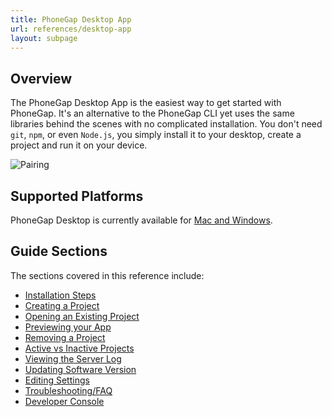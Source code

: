 ```yaml
---
title: PhoneGap Desktop App
url: references/desktop-app
layout: subpage
---
```


## Overview

The PhoneGap Desktop App is the easiest way to get started with PhoneGap. It's an alternative to the PhoneGap CLI yet uses the same libraries behind the scenes with no complicated installation. You don't need `git`, `npm`, or even `Node.js`, you simply install it to your desktop, create a project and run it on your device.

![Pairing](/images/phonegap-app-desktop-pair.png)

## Supported Platforms

PhoneGap Desktop is currently available for [Mac and Windows](https://github.com/phonegap/phonegap-app-desktop/releases).

## Guide Sections

The sections covered in this reference include:

- [Installation Steps](/references/desktop-app/install/mac)
- [Creating a Project](/references/desktop-app/create-project)
- [Opening an Existing Project](/references/desktop-app/open-project)
- [Previewing your App](/references/desktop-app/pair-with-dev-app/)
- [Removing a Project](/references/desktop-app/remove-project)
- [Active vs Inactive Projects](/references/desktop-app/active-vs-inactive)
- [Viewing the Server Log](/references/desktop-app/view-server-log)
- [Updating Software Version](/references/desktop-app/7-update-version/mac)
- [Editing Settings](/references/desktop-app/edit-settings)
- [Troubleshooting/FAQ](/references/desktop-app/troubleshoot-faq)
- [Developer Console](/references/desktop-app/developer-console)
